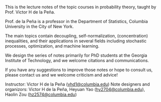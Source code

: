  This is the lecture notes of the topic courses in probability theory, taught by Prof. Victor H de la Peña.

 Prof. de la Peña is a professor in the Department of Statistics, Columbia University in the City of New York.

 The main topics contain decoupling, self-normalization, (concentration) inequalities, and their applications in several fields including stochastic processes, optimization, and machine learning. 

 We design the series of notes primarily for PhD students at the Georgia Institute of Technology, and we welcome citations and communications.

 If you have any suggestions to improve those notes or hope to consult us, please contact us and we welcome criticism and advice!

 Instructor: Victor H de la Peña (vhd1@columbia.edu)
 Note designers and organizors: Victor H de la Peña, Heyuan Yao (hy2704@columbia.edu), Haolin Zou (hz2574@columbia.edu)
